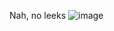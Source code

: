 Nah, no leeks
![image](https://user-images.githubusercontent.com/71594512/121363762-cfcd0100-c969-11eb-8591-120cbadf6933.png)

